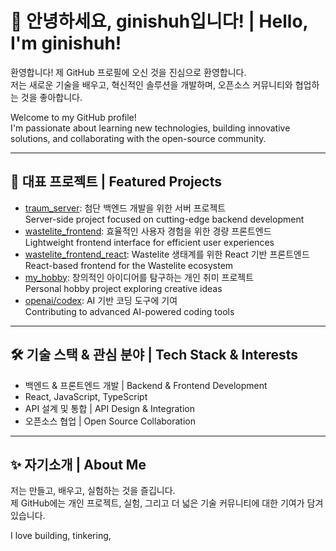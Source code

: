# 👋 안녕하세요, ginishuh입니다! | Hello, I'm ginishuh!

환영합니다! 제 GitHub 프로필에 오신 것을 진심으로 환영합니다.  
저는 새로운 기술을 배우고, 혁신적인 솔루션을 개발하며, 오픈소스 커뮤니티와 협업하는 것을 좋아합니다.

Welcome to my GitHub profile!  
I'm passionate about learning new technologies, building innovative solutions, and collaborating with the open-source community.

---

## 🚀 대표 프로젝트 | Featured Projects

- [traum_server](https://github.com/ginishuh/traum_server): 첨단 백엔드 개발을 위한 서버 프로젝트  
  Server-side project focused on cutting-edge backend development
- [wastelite_frontend](https://github.com/ginishuh/wastelite_frontend): 효율적인 사용자 경험을 위한 경량 프론트엔드  
  Lightweight frontend interface for efficient user experiences
- [wastelite_frontend_react](https://github.com/ginishuh/wastelite_frontend_react): Wastelite 생태계를 위한 React 기반 프론트엔드  
  React-based frontend for the Wastelite ecosystem
- [my_hobby](https://github.com/ginishuh/my_hobby): 창의적인 아이디어를 탐구하는 개인 취미 프로젝트  
  Personal hobby project exploring creative ideas
- [openai/codex](https://github.com/openai/codex): AI 기반 코딩 도구에 기여  
  Contributing to advanced AI-powered coding tools

---

## 🛠️ 기술 스택 & 관심 분야 | Tech Stack & Interests

- 백엔드 & 프론트엔드 개발 | Backend & Frontend Development
- React, JavaScript, TypeScript
- API 설계 및 통합 | API Design & Integration
- 오픈소스 협업 | Open Source Collaboration

---

## ✨ 자기소개 | About Me

저는 만들고, 배우고, 실험하는 것을 즐깁니다.  
제 GitHub에는 개인 프로젝트, 실험, 그리고 더 넓은 기술 커뮤니티에 대한 기여가 담겨 있습니다.

I love building, tinkering,
